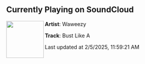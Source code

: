 ## Currently Playing on SoundCloud

[<img align="left" width="100" src="https://i1.sndcdn.com/artworks-kvqZdCzNKmT7hAh7-e6g5zg-t500x500.jpg">](https://soundcloud.com/therealwaweezy/bust-like-a)

**Artist**: Waweezy 

**Track**: Bust Like A

Last updated at 2/5/2025, 11:59:21 AM
